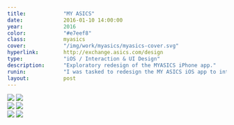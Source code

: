 ```yaml
---
title:            "MY ASICS"
date:             2016-01-10 14:00:00
year:             2016
color:            "#e7eef8"
class:            myasics
cover:            "/img/work/myasics/myasics-cover.svg"
hyperlink:        http://exchange.asics.com/design
type:             "iOS / Interaction & UI Design"
description:      "Exploratory redesign of the MYASICS iPhone app."
runin:            "I was tasked to redesign the MY ASICS iOS app to introduce the <a class='hint' href='/work/exchange.html'>Exchange</a> community feature as well as bringing up to speed the latest visual language and design patterns that I had recently introduced to the MY ASICS ecosystem.<br/><br/>With this new design, the goal was to deliver a more social experience to the MY ASICS runners' training program. In addition to the coaching aspect already provided by MY ASICS, we added community tips and more in-depth personal profile options."
layout:           post
---
```


<div class="post-content-grid">
  <div class="post-content-column column-3 offset-2">
    <img class="post-content-screen iphone lazyload" src="{{ site.baseurl }}/img/work/myasics/myasics-activity.png" />
    <img class="post-content-screen iphone lazyload" src="{{ site.baseurl }}/img/work/myasics/myasics-run-details-2.png" />
  </div>
  <div class="post-content-column column-3 offset-1">
    <img class="post-content-screen iphone lazyload" src="{{ site.baseurl }}/img/work/myasics/myasics-run-details-2.png" />
    <img class="post-content-screen iphone lazyload" src="{{ site.baseurl }}/img/work/myasics/myasics-profile.png" />
  </div>
  <div class="post-content-column column-3">
    <img class="post-content-screen iphone lazyload radius-mya" src="{{ site.baseurl }}/img/work/myasics/myasics-answer.png" />
    <img class="post-content-screen iphone lazyload" src="{{ site.baseurl }}/img/work/myasics/myasics-plan.png" />
  </div>
</div>

